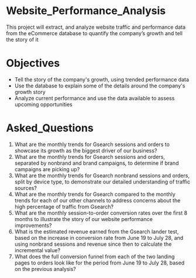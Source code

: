 # Website_Performance_Analysis
This project will extract, and analyze website traffic and performance data from the eCommerce database to quantify the company’s growth and tell the story of it


# Objectives

* Tell the story of the company's growth, using trended performance data
* Use the database to explain some of the details around the company's growth story
* Analyze current performance and use the data available to assess upcoming opportunities


# Asked_Questions 

1. What are the monthly trends for Gsearch sessions and orders to showcase its growth as the biggest driver of our business?
2. What are the monthly trends for Gsearch sessions and orders, separated by nonbrand and brand campaigns, to determine if brand campaigns are picking up?
3. What are the monthly trends for Gsearch nonbrand sessions and orders, split by device type, to demonstrate our detailed understanding of traffic sources?
4. What are the monthly trends for Gsearch compared to the monthly trends for each of our other channels to address concerns about the high percentage of traffic from Gsearch?
5. What are the monthly session-to-order conversion rates over the first 8 months to illustrate the story of our website performance improvements?
6. What is the estimated revenue earned from the Gsearch lander test, based on the increase in conversion rate from June 19 to July 28, and using nonbrand sessions and revenue since then to calculate the incremental value?
7. What does the full conversion funnel from each of the two landing pages to orders look like for the period from June 19 to July 28, based on the previous analysis?
